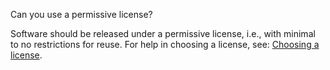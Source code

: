 Can you use a permissive license?

Software should be released under a permissive license, i.e., with minimal to no restrictions for reuse.  For help in choosing a license, see:  [Choosing a license](http://choosealicense.com/).
